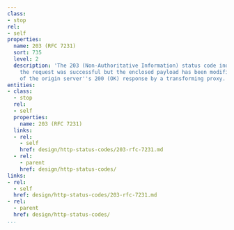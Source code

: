 ```yaml
---
class:
- stop
rel:
- self
properties:
  name: 203 (RFC 7231)
  sort: 735
  level: 2
  description: 'The 203 (Non-Authoritative Information) status code indicates that
    the request was successful but the enclosed payload has been modified from that
    of the origin server''s 200 (OK) response by a transforming proxy. '
entities:
- class:
  - stop
  rel:
  - self
  properties:
    name: 203 (RFC 7231)
  links:
  - rel:
    - self
    href: design/http-status-codes/203-rfc-7231.md
  - rel:
    - parent
    href: design/http-status-codes/
links:
- rel:
  - self
  href: design/http-status-codes/203-rfc-7231.md
- rel:
  - parent
  href: design/http-status-codes/
...
```

